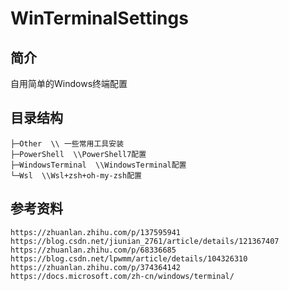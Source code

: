 # WinTerminalSettings


## 简介
 自用简单的Windows终端配置

## 目录结构
```
├─Other  \\ 一些常用工具安装
├─PowerShell  \\PowerShell7配置
├─WindowsTerminal  \\WindowsTerminal配置
└─Wsl  \\Wsl+zsh+oh-my-zsh配置
```

## 参考资料
```
https://zhuanlan.zhihu.com/p/137595941
https://blog.csdn.net/jiunian_2761/article/details/121367407
https://zhuanlan.zhihu.com/p/68336685
https://blog.csdn.net/lpwmm/article/details/104326310
https://zhuanlan.zhihu.com/p/374364142
https://docs.microsoft.com/zh-cn/windows/terminal/

```
